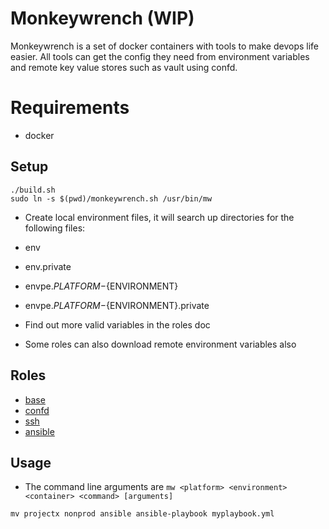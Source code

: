 # Monkeywrench (WIP)
 
Monkeywrench is a set of docker containers with tools to make devops life easier. All tools can get the config they need from environment variables and remote key value stores such as vault using confd.

# Requirements

* docker

## Setup

```
./build.sh
sudo ln -s $(pwd)/monkeywrench.sh /usr/bin/mw
```

- Create local environment files, it will search up directories for the following files:

- env
- env.private
- envpe.${PLATFORM}-${ENVIRONMENT}
- envpe.${PLATFORM}-${ENVIRONMENT}.private

- Find out more valid variables in the roles doc
- Some roles can also download remote environment variables also

## Roles

- [base](roles/base/README.md)
- [confd](roles/base/README.md)
- [ssh](roles/ssh/README.md)
- [ansible](roles/ansible/README.md)

## Usage

- The command line arguments are `mw <platform> <environment> <container> <command> [arguments]`

```
mv projectx nonprod ansible ansible-playbook myplaybook.yml
```

